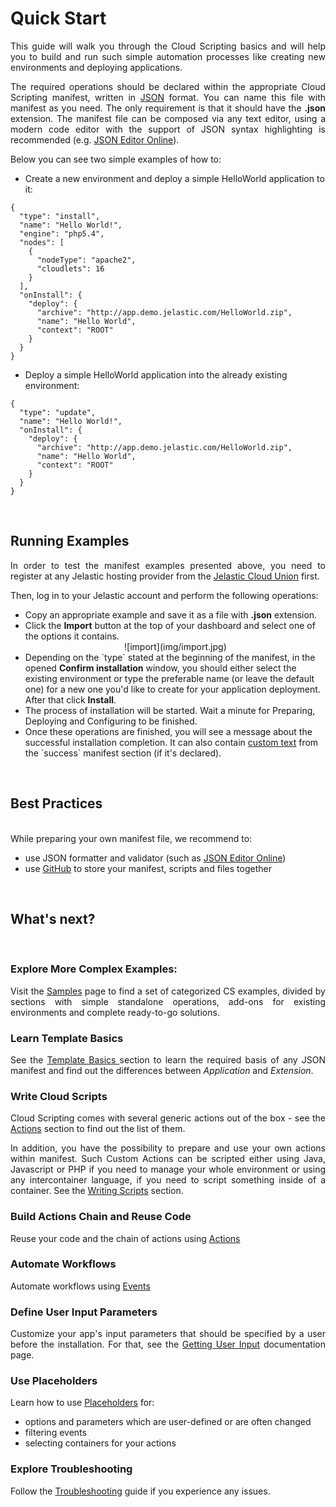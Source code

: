 <h1>Quick Start</h1> 
<p dir="ltr" style="text-align: justify;">This guide will walk you through the Cloud Scripting basics and will help you to build and run such simple automation processes like creating new environments and deploying applications.</p>

<p dir="ltr" style="text-align: justify;">The required operations should be declared within the appropriate Cloud Scripting manifest, written in <a href="http://www.json.org/" target="_blank">JSON</a> format. You can name this file with manifest as you need. The only requirement is that it should have the <b>.json</b> extension. The manifest file can be composed via any text editor, using a modern code editor with the support of JSON syntax highlighting is recommended (e.g. <a href="http://jsoneditoronline.org/" target="_blank">JSON Editor Online</a>).</p>        

Below you can see two simple examples of how to: 

- Create a new environment and deploy a simple HelloWorld application to it: 

```
{
  "type": "install",
  "name": "Hello World!",
  "engine": "php5.4",
  "nodes": [
    {
      "nodeType": "apache2",
      "cloudlets": 16
    }
  ],
  "onInstall": {
    "deploy": {
      "archive": "http://app.demo.jelastic.com/HelloWorld.zip",
      "name": "Hello World",
      "context": "ROOT"
    }
  }
}
```

- Deploy a simple HelloWorld application into the already existing environment:

```
{
  "type": "update",
  "name": "Hello World!",
  "onInstall": {
    "deploy": {
      "archive": "http://app.demo.jelastic.com/HelloWorld.zip",
      "name": "Hello World",
      "context": "ROOT"
    }
  }
}
```
<br>
<h2>Running Examples</h2>

<p dir="ltr" style="text-align: justify;">In order to test the manifest examples presented above, you need to register at any Jelastic hosting provider from the <a href="https://jelastic.cloud" target="_blank">Jelastic Cloud Union</a> first.</p>       

Then, log in to your Jelastic account and perform the following operations: 

<ul><li>Copy an appropriate example and save it as a file with <b>.json</b> extension.</li>   
<li>Click the <b>Import</b> button at the top of your dashboard and select one of the options it contains.</li>        

<center>![import](img/import.jpg)</center>          

<li>Depending on the `type` stated at the beginning of the manifest, in the opened <b>Confirm installation</b> window, you should either select the existing environment or type the preferable name (or leave the default one) for a new one you'd like to create for your application deployment. After that click <b>Install</b>.</li>
<li>The process of installation will be started. Wait a minute for Preparing, Deploying and Configuring to be finished.</li>
<li>Once these operations are finished, you will see a message about the successful installation completion. It can also contain <a href="http://docs.cloudscripting.com/creating-templates/relative-links/#success-text-customization" target="blank">custom text</a> from the `success` manifest section (if it's declared).</li></ul>
<br>
<h2>Best Practices</h2>
<br>
While preparing your own manifest file, we recommend to:
<ul><li>use JSON formatter and validator (such as <a href="http://jsoneditoronline.org/" target="_blank">JSON Editor Online</a>)</li>         
<li>use <a href="https://github.com/" target="_blank">GitHub</a> to store your manifest, scripts and files together</li></ul>  
<br>
<h2>What's next?</h2>
<br>
<h3>Explore More Complex Examples:</h3>    

<p dir="ltr" style="text-align: justify;">Visit the <a href="http://docs.cloudscripting.com/samples/" target="_blank">Samples</a> page to find a set of categorized CS examples, divided by sections with simple standalone operations, add-ons for existing environments and complete ready-to-go solutions.</p>                      

<h3>Learn Template Basics</h3> 
<p dir="ltr" style="text-align: justify;">See the <a href="http://docs.cloudscripting.com/creating-templates/template-basics/" target="_blank">Template Basics </a> section to learn the required basis of any JSON manifest and find out the differences between <em>Application</em> and <em>Extension</em>.</p>     

<h3>Write Cloud Scripts</h3>  
<p dir="ltr" style="text-align: justify;">Cloud Scripting comes with several generic actions out of the box - see the <a href="http://docs.cloudscripting.com/reference/actions/" target="_blank">Actions</a> section to find out the list of them.</p>      

<p dir="ltr" style="text-align: justify;">In addition, you have the possibility to prepare and use your own actions within manifest. Such Custom Actions can be scripted either using Java, Javascript or PHP if you need to manage your whole environment or using any intercontainer language, if you need to script something inside of a container.
See the <a href="http://docs.cloudscripting.com/creating-templates/writing-scripts/" target="_blank">Writing Scripts</a> section.</p>                                 
 
<h3>Build Actions Chain and Reuse Code</h3>    
<p dir="ltr" style="text-align: justify;">Reuse your code and the chain of actions using <a href="http://docs.cloudscripting.com/reference/actions/" target="_blank">Actions</a></p>                                

<h3>Automate Workflows</h3>
<p dir="ltr" style="text-align: justify;">Automate workflows using <a href="http://docs.cloudscripting.com/reference/events/" target="_blank">Events</a></p>

<h3>Define User Input Parameters</h3> 
<p dir="ltr" style="text-align: justify;">Customize your app's input parameters that should be specified by a user before the installation. For that, see the <a href="http://docs.cloudscripting.com/creating-templates/user-input-parameters/" target="_blank">Getting User Input</a> documentation page.</p>            

<h3>Use Placeholders</h3> 
<p dir="ltr" style="text-align: justify;">Learn how to use <a href="http://docs.cloudscripting.com/reference/placeholders/" target="_blank">Placeholders</a> for:</p>                   
<ul><li>options and parameters which are user-defined or are often changed</li>     
<li>filtering events</li>   
<li>selecting containers for your actions</li></ul>     

<h3>Explore Troubleshooting</h3>   
<p dir="ltr" style="text-align: justify;">Follow the <a href="http://docs.cloudscripting.com/troubleshooting/" target="_blank">Troubleshooting</a> guide if you experience any issues.</p>              